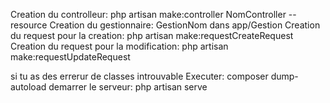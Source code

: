 Creation du controlleur: php artisan make:controller NomController --resource
Creation du gestionnaire: GestionNom dans app/Gestion
Creation du request pour la creation: php artisan make:requestCreateRequest
Creation du request pour la modification: php artisan make:requestUpdateRequest



si tu as des errerur de classes introuvable Executer: composer dump-autoload 
demarrer le serveur: php artisan serve
